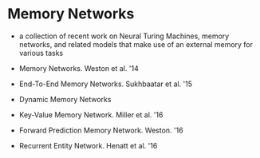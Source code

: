 # Memory Networks
- a collection of recent work on Neural Turing Machines, memory networks, and related models that make use of an external memory
for various tasks

- Memory Networks. Weston et al. '14

- End-To-End Memory Networks. Sukhbaatar et al. '15

- Dynamic Memory Networks

- Key-Value Memory Network. Miller et al. '16

- Forward Prediction Memory Network. Weston. '16

- Recurrent Entity Network. Henatt et al. '16


